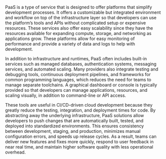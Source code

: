 PaaS is a type of service that is designed to offer platforms that simplify development processes. 
It offers a customizable but integrated environment and workflow on top of the infrastructure layer 
so that developers can use the platform’s tools and APIs without complicated setup or expensive 
resources. These services also offer easy scalability since they have the resources available for 
expanding compute, storage, and networking as applications grow. These platforms allow for easy 
monitoring of performance and provide a variety of data and logs to help with development.

In addition to infrastructure and runtimes, PaaS often includes built-in services such as managed
databases, authentication systems, messaging services, and automated scaling. Many providers also 
integrate testing and debugging tools, continuous deployment pipelines, and frameworks for common 
programming languages, which reduces the need for teams to manage separate toolchains. A graphical 
dashboard or console is typically provided so that developers can manage applications, resources, 
and scaling visually, in addition to command-line or API access.

These tools are useful in CI/CD-driven cloud development because they greatly reduce the testing, 
integration, and deployment times for code. By abstracting away the underlying infrastructure, 
PaaS solutions allow developers to push changes that are automatically built, tested, and deployed 
into standardized environments. This ensures consistency between development, staging, and production, 
minimizes manual configuration errors, and speeds up release cycles. As a result, teams can deliver 
new features and fixes more quickly, respond to user feedback in near real time, and maintain higher 
software quality with less operational overhead.

